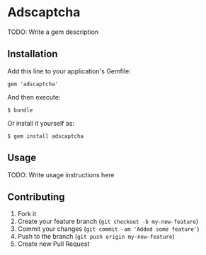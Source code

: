 # Adscaptcha

TODO: Write a gem description

## Installation

Add this line to your application's Gemfile:

    gem 'adscaptcha'

And then execute:

    $ bundle

Or install it yourself as:

    $ gem install adscaptcha

## Usage

TODO: Write usage instructions here

## Contributing

1. Fork it
2. Create your feature branch (`git checkout -b my-new-feature`)
3. Commit your changes (`git commit -am 'Added some feature'`)
4. Push to the branch (`git push origin my-new-feature`)
5. Create new Pull Request
